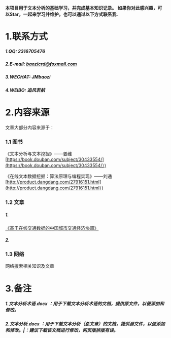 **本项目用于文本分析的基础学习，并完成基本知识记录。**
**如果你对此感兴趣，可以Star，一起来学习并维护。也可以通过以下方式联系我.**


# 1.联系方式

##### 1.QQ: 2316705476

##### 2.E-mail: baozicrd@foxmail.com

##### 3.WECHAT: JMbaozi

##### 4.WEIBO: 追风若航

# 2.内容来源

文章大部分内容来源于：

### 1.1 图书

《文本分析与文本挖掘》——姜维  [https://book.douban.com/subject/30433554/](https://book.douban.com/subject/30433554/）) 

《在线文本数据挖掘：算法原理与编程实现》——刘通 [http://product.dangdang.com/27916151.html](http://product.dangdang.com/27916151.html）) 

### 1.2 文章

 ##### 1.

[《基于在线交通数据的中国城市交通经济协调》](https://mp.weixin.qq.com/s?__biz=MzA3OTU3ODgxNA==&amp;mid=2650589295&amp;idx=1&amp;sn=f167bfd7ef46dbf690aeb46e13c0a9a8&amp;chksm=87b93bbeb0ceb2a88a7cfa2a772996c34ae9adfc2bf367cbba4396cb0b3de08164f7dd039936&amp;scene=0&amp;xtrack=1&amp;key=0d2d4c6f8e7ea878f5c770815601e4b3b18ab0da7ebd6a8a75ca94e4195b77fb77f8e2741a04b28ab450b28bf86f952ad7fd095f5631ce90cb268ccc68cdfa95086be085dce0d37e1a6fb0463584199b&amp;ascene=14&amp;uin=MTkwOTkyODYzMg%3D%3D&amp;devicetype=Windows+7&amp;version=62060841&amp;lang=zh_CN&amp;pass_ticket=9rd6B4KoX9uTF0tGKVZaA7cSQQLbatl7z398QmutuMyh96FrkPrDbDyEqh8toLcw "")

##### 2.

[《如何从冰雪奇缘入门网络分析？》]: https://mp.weixin.qq.com/s?__biz=MzIzMjQyNzQ5MA==&amp;mid=2247499076&amp;idx=1&amp;sn=6089d100c9d20c0421ad986ebe1c53a3&amp;chksm=e897a7c9dfe02edfde8c284d1743e04e0624d70fd23b4754689074f7379563d8c0cfd3534404&amp;scene=0&amp;xtrack=1&amp;key=0d2d4c6f8e7ea87865be2c8503e3e07dda9540387b285b6f63a29e08bac95f1d2b5b509da5d10b56b8e952ceae3205b1a28b1e14b9126f1014a35a13c15689d640ffa30f62a791ee794fd8c2a46b21a9&amp;ascene=14&amp;uin=MTkwOTkyODYzMg%3D%3D&amp;devicetype=Windows+7&amp;version=62060841&amp;lang=zh_CN&amp;pass_ticket=PMh1%2B%2BjLSmZgnWTCI0uQC7aoLG4YIwnaZtQ35Bq8XBuH%2FoZ1ZXmjkgN7OEg%2BVgOM	"《如何从冰雪奇缘入门网络分析？》"

### 1.3 网络

 网络搜索相关知识及文章

# 3.备注

#####  1.文本分析术语.docx ：用于下载文本分析术语的文档，提供原文件，以便添加和修改。 
#####  2.文本分析.docx ：用于下载文本分析（总文章）的文档，提供源文件，以便添加和修改。|：建议下载该文档进行修改，网页版排版有误。
